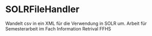 # SOLRFileHandler
Wandelt csv in ein XML für die Verwendung in SOLR um.
Arbeit für Semesterarbeit im Fach Information Retrival FFHS

